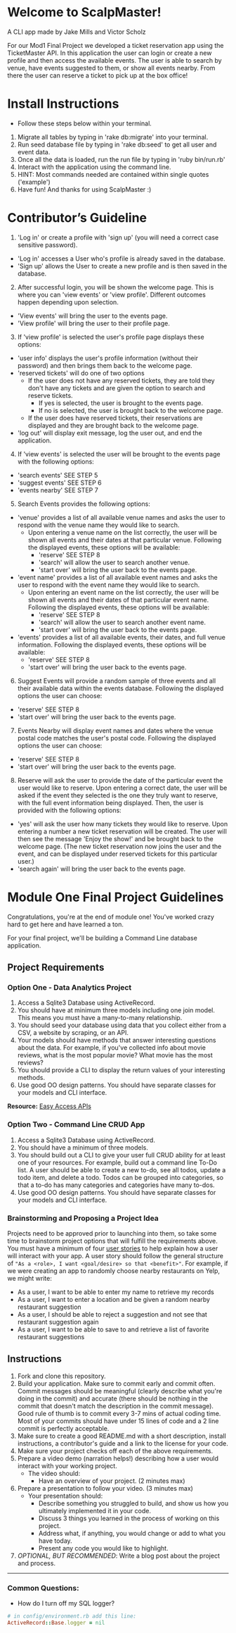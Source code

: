 # Welcome to ScalpMaster!
A CLI app made by Jake Mills and Victor Scholz

For our Mod1 Final Project we developed a ticket reservation app using the TicketMaster API. In this application the user can login or create a new profile and then access the available events. The user is able to search by venue, have events suggested to them, or show all events nearby. From there the user can reserve a ticket to pick up at the box office!


# Install Instructions
- Follow these steps below within your terminal.

1. Migrate all tables by typing in 'rake db:migrate' into your terminal.
2. Run seed database file by typing in 'rake db:seed' to get all user and event data.
3. Once all the data is loaded, run the run file by typing in 'ruby bin/run.rb'
4. Interact with the application using the command line.
5. HINT: Most commands needed are contained within single quotes ('example')
6. Have fun! And thanks for using ScalpMaster :)

# Contributor’s Guideline
1. 'Log in' or create a profile with 'sign up' (you will need a correct case sensitive password).
  - 'Log in' accesses a User who's profile is already saved in the database.
  - 'Sign up' allows the User to create a new profile and is then saved in the database.
2. After successful login, you will be shown the welcome page. This is where you can 'view events' or 'view profile'. Different outcomes happen depending upon selection.
  - 'View events' will bring the user to the events page.
  - 'View profile' will bring the user to their profile page.
3. If 'view profile' is selected the user's profile page displays these options:
  - 'user info' displays the user's profile information (without their password) and then brings them back to the welcome page.
  - 'reserved tickets' will do one of two options
    - If the user does not have any reserved tickets, they are told they don't have any tickets and are given the option to search and reserve tickets.
      - If yes is selected, the user is brought to the events page.
      - If no is selected, the user is brought back to the welcome page.
    - If the user does have reserved tickets, their reservations are displayed and they are brought back to the welcome page.
  - 'log out' will display exit message, log the user out, and end the application.
4. If 'view events' is selected the user will be brought to the events page with the following options:
  - 'search events' SEE STEP 5
  - 'suggest events' SEE STEP 6
  - 'events nearby' SEE STEP 7
5. Search Events provides the following options:
  - 'venue' provides a list of all available venue names and asks the user to respond with the venue name they would like to search.
    - Upon entering a venue name on the list correctly, the user will be shown all events and their dates at that particular venue. Following the displayed events, these options will be available:
      - 'reserve' SEE STEP 8
      - 'search' will allow the user to search another venue.
      - 'start over' will bring the user back to the events page.
  - 'event name' provides a list of all available event names and asks the user to respond with the event name they would like to search.
    - Upon entering an event name on the list correctly, the user will be shown all events and their dates of that particular event name. Following the displayed events, these options will be available:
      - 'reserve' SEE STEP 8
      - 'search' will allow the user to search another event name.
      - 'start over' will bring the user back to the events page.
  - 'events' provides a list of all available events, their dates, and full venue information. Following the displayed events, these options will be available:
    - 'reserve' SEE STEP 8
    - 'start over' will bring the user back to the events page.
6. Suggest Events will provide a random sample of three events and all their available data within the events database. Following the displayed options the user can choose:
  - 'reserve' SEE STEP 8
  - 'start over' will bring the user back to the events page.
7. Events Nearby will display event names and dates where the venue postal code matches the user's postal code. Following the displayed options the user can choose:
  - 'reserve' SEE STEP 8
  - 'start over' will bring the user back to the events page.
8. Reserve will ask the user to provide the date of the particular event the user would like to reserve. Upon entering a correct date, the user will be asked if the event they selected is the one they truly want to reserve, with the full event information being displayed. Then, the user is provided with the following options:
  - 'yes' will ask the user how many tickets they would like to reserve. Upon entering a number a new ticket reservation will be created. The user will then see the message 'Enjoy the show!' and be brought back to the welcome page. (The new ticket reservation now joins the user and the event, and can be displayed under reserved tickets for this particular user.)
  - 'search again' will bring the user back to the events page.


# Module One Final Project Guidelines

Congratulations, you're at the end of module one! You've worked crazy hard to get here and have learned a ton.

For your final project, we'll be building a Command Line database application.

## Project Requirements

### Option One - Data Analytics Project

1. Access a Sqlite3 Database using ActiveRecord.
2. You should have at minimum three models including one join model. This means you must have a many-to-many relationship.
3. You should seed your database using data that you collect either from a CSV, a website by scraping, or an API.
4. Your models should have methods that answer interesting questions about the data. For example, if you've collected info about movie reviews, what is the most popular movie? What movie has the most reviews?
5. You should provide a CLI to display the return values of your interesting methods.  
6. Use good OO design patterns. You should have separate classes for your models and CLI interface.

  **Resource:** [Easy Access APIs](https://github.com/learn-co-curriculum/easy-access-apis)

### Option Two - Command Line CRUD App

1. Access a Sqlite3 Database using ActiveRecord.
2. You should have a minimum of three models.
3. You should build out a CLI to give your user full CRUD ability for at least one of your resources. For example, build out a command line To-Do list. A user should be able to create a new to-do, see all todos, update a todo item, and delete a todo. Todos can be grouped into categories, so that a to-do has many categories and categories have many to-dos.
4. Use good OO design patterns. You should have separate classes for your models and CLI interface.

### Brainstorming and Proposing a Project Idea

Projects need to be approved prior to launching into them, so take some time to brainstorm project options that will fulfill the requirements above.  You must have a minimum of four [user stories](https://en.wikipedia.org/wiki/User_story) to help explain how a user will interact with your app.  A user story should follow the general structure of `"As a <role>, I want <goal/desire> so that <benefit>"`. For example, if we were creating an app to randomly choose nearby restaurants on Yelp, we might write:

* As a user, I want to be able to enter my name to retrieve my records
* As a user, I want to enter a location and be given a random nearby restaurant suggestion
* As a user, I should be able to reject a suggestion and not see that restaurant suggestion again
* As a user, I want to be able to save to and retrieve a list of favorite restaurant suggestions

## Instructions

1. Fork and clone this repository.
2. Build your application. Make sure to commit early and commit often. Commit messages should be meaningful (clearly describe what you're doing in the commit) and accurate (there should be nothing in the commit that doesn't match the description in the commit message). Good rule of thumb is to commit every 3-7 mins of actual coding time. Most of your commits should have under 15 lines of code and a 2 line commit is perfectly acceptable.
3. Make sure to create a good README.md with a short description, install instructions, a contributor's guide and a link to the license for your code.
4. Make sure your project checks off each of the above requirements.
5. Prepare a video demo (narration helps!) describing how a user would interact with your working project.
    * The video should:
      - Have an overview of your project. (2 minutes max)
6. Prepare a presentation to follow your video. (3 minutes max)
    * Your presentation should:
      - Describe something you struggled to build, and show us how you ultimately implemented it in your code.
      - Discuss 3 things you learned in the process of working on this project.
      - Address what, if anything, you would change or add to what you have today.
      - Present any code you would like to highlight.   
7. *OPTIONAL, BUT RECOMMENDED*: Write a blog post about the project and process.

---
### Common Questions:
- How do I turn off my SQL logger?
```ruby
# in config/environment.rb add this line:
ActiveRecord::Base.logger = nil
```
